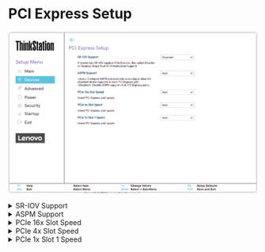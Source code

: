 # PCI Express Setup #

![](./img/ts_pciexpresssetup.png)
<!--![](./img/ts_pciexpresssetup_p3twr.png)-->

<details><summary>SR-IOV Support</summary>
If system has SR-IOV capable PCIe Devices, this option Enables
or Disables Single Root IO Virtualization Support.

Options:

1. **Disabled**. Default.
2. Enabled.

</details>

<details><summary>ASPM Support</summary>
If system has SR-IOV capable PCIe Devices, this option Enables
or Disables Single Root IO Virtualization Support.

Options:

1. **Auto**. Default. Configure ASPM automatically according to what the attached device supports in each PCI Express port.
2. Disabled - Disable ASPM support of all PCI Express ports.

</details>

<details><summary>PCIe 16x Slot Speed</summary>
Select PCI Express port speed.

Options:

1. **Auto**. Default. 
2. Gen 1
3. Gen 2
4. Gen 3
5. Gen 4

</details>

<details><summary>PCIe 4x Slot Speed</summary>
Select PCI Express port speed.

Options:

1. **Auto**. Default. 
2. Gen 1
3. Gen 2
4. Gen 3
5. Gen 4

</details>

<details><summary>PCIe 1x Slot 1 Speed</summary>
Select PCI Express port speed.

Options:

1. **Auto**. Default. 
2. Gen 1
3. Gen 2
4. Gen 3

</details>